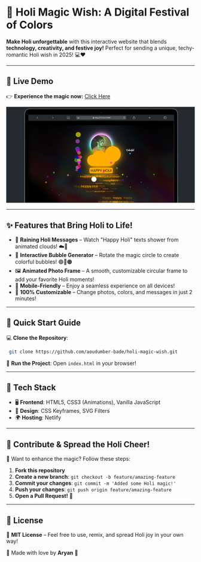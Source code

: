 # 🎨 Holi Magic Wish: A Digital Festival of Colors

**Make Holi unforgettable** with this interactive website that blends **technology, creativity, and festive joy!** Perfect for sending a unique, techy-romantic Holi wish in 2025! 💻❤️

---

## 🌟 Live Demo
👉 **Experience the magic now:** [Click Here](https://holi-magic-wish.netlify.app)

![Demo GIF](./img/output.png)

---

## ✨ Features that Bring Holi to Life!

- 🎊 **Raining Holi Messages** – Watch "Happy Holi" texts shower from animated clouds! ☁️🌈  
- 🫧 **Interactive Bubble Generator** – Rotate the magic circle to create colorful bubbles! 🟣🔵🟠  
- 🖼️ **Animated Photo Frame** – A smooth, customizable circular frame to add your favorite Holi moments!  
- 📱 **Mobile-Friendly** – Enjoy a seamless experience on all devices!  
- 🎨 **100% Customizable** – Change photos, colors, and messages in just 2 minutes!

---

## 🚀 Quick Start Guide

💻 **Clone the Repository**:
```bash
 git clone https://github.com/aoudumber-bade/holi-magic-wish.git
```
📂 **Run the Project**: Open `index.html` in your browser!

---

## 🔧 Tech Stack

- 🖥️ **Frontend**: HTML5, CSS3 (Animations), Vanilla JavaScript  
- 🎨 **Design**: CSS Keyframes, SVG Filters  
- 🌍 **Hosting**: Netlify

---

## 🤝 Contribute & Spread the Holi Cheer!

🌟 Want to enhance the magic? Follow these steps:
1. **Fork this repository**
2. **Create a new branch**: `git checkout -b feature/amazing-feature`
3. **Commit your changes**: `git commit -m 'Added some Holi magic!'`
4. **Push your changes**: `git push origin feature/amazing-feature`
5. **Open a Pull Request!** 🚀

---

## 📜 License

📝 **MIT License** – Feel free to use, remix, and spread Holi joy in your own way!

💖 Made with love by **Aryan** 💖

